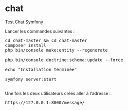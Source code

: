 # chat
Test Chat Symfony

Lancer les commandes suivantes :
<pre>
cd chat-master && cd chat-master
composer install 
php bin/console make:entity --regenerate
 
php bin/console doctrine:schema:update --force 

echo "Installation terminée"

symfony server:start

</pre>

Une fois les deux utilisateurs créés aller à l'adresse :
<pre>https://127.0.0.1:8000/message/</pre>